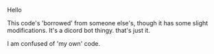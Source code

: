 Hello

This code's 'borrowed' from someone else's, though it has some slight modifications. It's a dicord bot thingy. that's just it.

I am confused of 'my own' code.
